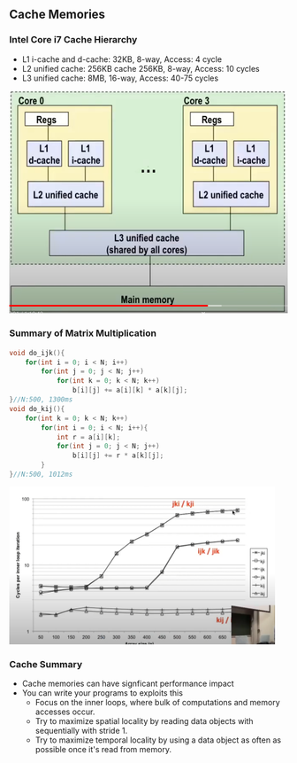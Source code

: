 ## Cache Memories



### Intel Core i7 Cache Hierarchy

- L1 i-cache and d-cache: 32KB, 8-way, Access: 4 cycle
- L2 unified cache: 256KB cache 256KB, 8-way, Access: 10 cycles
- L3 unified cache: 8MB, 16-way, Access: 40-75 cycles

<img src=".\pp.jpg" alt="matrixmp" style="zoom:67%;" />



### Summary of Matrix Multiplication

```c
void do_ijk(){
    for(int i = 0; i < N; i++) 
        for(int j = 0; j < N; j++)
            for(int k = 0; k < N; k++)
                b[i][j] += a[i][k] * a[k][j];
}//N:500, 1300ms
void do_kij(){
    for(int k = 0; k < N; k++)
        for(int i = 0; i < N; i++){
            int r = a[i][k];
            for(int j = 0; j < N; j++)
                b[i][j] += r * a[k][j];
        }
}//N:500, 1012ms
```

<img src=".\matrixmp.png" alt="matrixmp" style="zoom:47%;" />

### Cache Summary

- Cache memories can have signficant performance impact
- You can write your programs to exploits this
  - Focus on the inner loops, where bulk of computations and memory accesses occur.
  - Try to maximize spatial locality by reading data objects with sequentially with stride 1.
  - Try to maximize temporal locality by using a data object as often as possible once it's read from memory.

